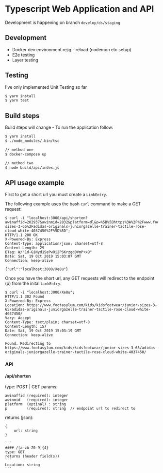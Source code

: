 # Typescript Web Application and API

Development is happening on branch `develop/ds/staging`

## Development
- Docker dev environment rejig - reload (nodemon etc setup)
- E2e testing
- Layer testing

## Testing
I've only implemented Unit Testing so far

```bash
$ yarn install
$ yarn test
```

## Build steps
Build steps will change - To run the application follow:

```bash
$ yarn install
$ ./node_modules/.bin/tsc

// method one
$ docker-compose up

// method two
$ node build/api/index.js
```

## API usage example

First to get a short url you must create a `LinkEntry`.

The following example uses the bash `curl` command to make a GET request:
```console
$ curl -i "localhost:3000/api/shorten?awinaffid=202937&awinmid=2832&platform=dl&p=%5B%5Bhttps%3A%2F%2Fwww.footasylum.com%2Fkids%2Fkidsfootwear%2Fjunior-sizes-3-65%2Fadidas-originals-juniorgazelle-trainer-tactile-rose-cloud-white-4037450%2F%5D%5D";
HTTP/1.1 200 OK
X-Powered-By: Express
Content-Type: application/json; charset=utf-8
Content-Length: 29
ETag: W/"1d-GiNyd1SePwOi2PSKrzgd0VmP+xQ"
Date: Sat, 19 Oct 2019 15:03:07 GMT
Connection: keep-alive

{"url":"localhost:3000/Xe8u"}
```

Once you have the short url, any GET requests will redirect to the endpoint (p) from the inital `LinkEntry`. 

```console
$ curl -i "localhost:3000/Xe8u";
HTTP/1.1 302 Found
X-Powered-By: Express
Location: https://www.footasylum.com/kids/kidsfootwear/junior-sizes-3-65/adidas-originals-juniorgazelle-trainer-tactile-rose-cloud-white-4037450/
Vary: Accept
Content-Type: text/plain; charset=utf-8
Content-Length: 157
Date: Sat, 19 Oct 2019 15:03:19 GMT
Connection: keep-alive

Found. Redirecting to https://www.footasylum.com/kids/kidsfootwear/junior-sizes-3-65/adidas-originals-juniorgazelle-trainer-tactile-rose-cloud-white-4037450/
```

### API

#### /api/shorten
type: POST | GET
params: 
```
awinaffid (required): integer
awinmid   (required): integer
platform  (optinal) : string
p         (required): string  // endpoint url to redirect to
```
returns (json):
````
{
    url: string
}

```
#### /[a-zA-Z0-9]{4}
type: GET
returns (header field(s))
```
Location: string
```
